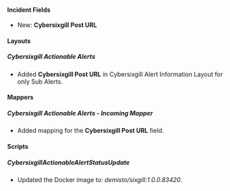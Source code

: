 
#### Incident Fields

- New: **Cybersixgill Post URL**

#### Layouts

##### Cybersixgill Actionable Alerts

- Added **Cybersixgill Post URL** in Cybersixgill Alert Information Layout for only Sub Alerts.

#### Mappers

##### Cybersixgill Actionable Alerts - Incoming Mapper

- Added mapping for the **Cybersixgill Post URL** field.

#### Scripts

##### CybersixgillActionableAlertStatusUpdate

- Updated the Docker image to: *demisto/sixgill:1.0.0.83420*.
